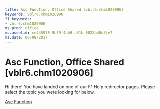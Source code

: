 ```yaml
---
title: Asc Function, Office Shared [vblr6.chm1020906]
keywords: vblr6.chm1020906
f1_keywords:
- vblr6.chm1020906
ms.prod: office
ms.assetid: ce445978-9bf9-4db9-a51b-6828b40d3fe7
ms.date: 06/08/2017
---
```



# Asc Function, Office Shared [vblr6.chm1020906]

Hi there! You have landed on one of our F1 Help redirector pages. Please select the topic you were looking for below.

[Asc Function](http://msdn.microsoft.com/library/4c5775f4-792f-f9d0-6eff-41d6fff9048c%28Office.15%29.aspx)

